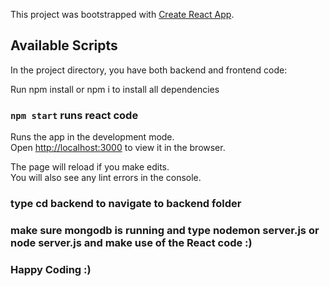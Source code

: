 This project was bootstrapped with [Create React App](https://github.com/facebook/create-react-app).

## Available Scripts

In the project directory, you have both backend and frontend code:

Run npm install or npm i to install all dependencies

### `npm start` runs react code

Runs the app in the development mode.<br>
Open [http://localhost:3000](http://localhost:3000) to view it in the browser.

The page will reload if you make edits.<br>
You will also see any lint errors in the console.

### type cd backend to navigate to backend folder
### make sure mongodb is running and type nodemon server.js or node server.js and make use of the React code :)

### Happy Coding :)